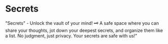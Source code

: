 # Secrets
"Secrets" - Unlock the vault of your mind! 🗝️ A safe space where you can share your thoughts, jot down your deepest secrets, and organize them like a list. No judgment, just privacy. Your secrets are safe with us!"
